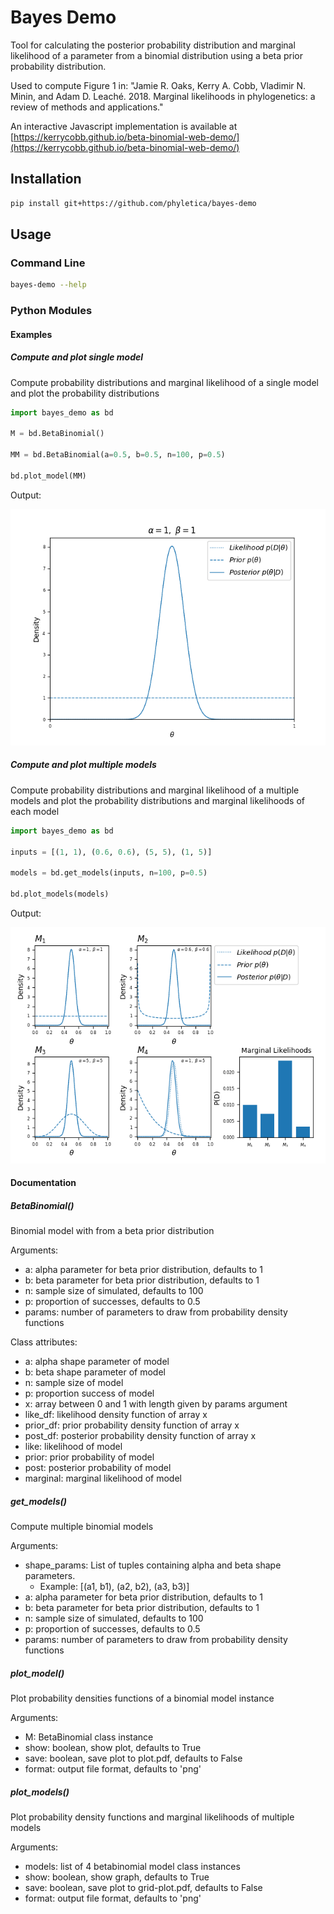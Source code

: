 # Bayes Demo

Tool for calculating the posterior probability distribution and marginal likelihood of a parameter from a binomial distribution using a beta prior probability distribution.

Used to compute Figure 1 in:
"Jamie R. Oaks, Kerry A. Cobb, Vladimir N. Minin, and Adam D. Leaché. 2018. Marginal likelihoods in phylogenetics: a review of methods and applications."

An interactive Javascript implementation is available at [https://kerrycobb.github.io/beta-binomial-web-demo/](https://kerrycobb.github.io/beta-binomial-web-demo/)

## Installation
```bash
pip install git+https://github.com/phyletica/bayes-demo
```

## Usage
### Command Line
```bash
bayes-demo --help

```

### Python Modules
#### Examples
##### Compute and plot single model
Compute probability distributions and marginal likelihood of a single model and plot the probability distributions
```python
import bayes_demo as bd

M = bd.BetaBinomial()

MM = bd.BetaBinomial(a=0.5, b=0.5, n=100, p=0.5)

bd.plot_model(MM)
```
Output:

![](/img/plot.png)

##### Compute and plot multiple models
Compute probability distributions and marginal likelihood of a multiple models and plot the probability distributions and marginal likelihoods of each model
```python
import bayes_demo as bd

inputs = [(1, 1), (0.6, 0.6), (5, 5), (1, 5)]

models = bd.get_models(inputs, n=100, p=0.5)

bd.plot_models(models)
```
Output:

![](/img/grid-plot.png)

#### Documentation
##### BetaBinomial()
Binomial model with from a beta prior distribution

Arguments:
- a: alpha parameter for beta prior distribution, defaults to 1
- b: beta parameter for beta prior distribution, defaults to 1
- n: sample size of simulated, defaults to 100
- p: proportion of successes, defaults to 0.5
- params: number of parameters to draw from probability density functions

Class attributes:
- a: alpha shape parameter of model
- b: beta shape parameter of model
- n: sample size of model
- p: proportion success of model
- x: array between 0 and 1 with length given by params argument
- like_df: likelihood density function of array x
- prior_df: prior probability density function of array x
- post_df: posterior probability density function of array x
- like: likelihood of model
- prior: prior probability of model
- post: posterior probability of model
- marginal: marginal likelihood of model


##### get_models()
Compute multiple binomial models

Arguments:
- shape_params: List of tuples containing alpha and beta shape parameters.  
    - Example: [(a1, b1), (a2, b2), (a3, b3)]
- a: alpha parameter for beta prior distribution, defaults to 1
- b: beta parameter for beta prior distribution, defaults to 1
- n: sample size of simulated, defaults to 100
- p: proportion of successes, defaults to 0.5
- params: number of parameters to draw from probability density functions

##### plot_model()
Plot probability densities functions of a binomial model instance

Arguments:
- M: BetaBinomial class instance
- show: boolean, show plot, defaults to True
- save: boolean, save plot to plot.pdf, defaults to False
- format: output file format, defaults to 'png'

##### plot_models()
Plot probability density functions and marginal likelihoods of multiple models

Arguments:
- models: list of 4 betabinomial model class instances
- show: boolean, show graph, defaults to True
- save: boolean, save plot to grid-plot.pdf, defaults to False
- format: output file format, defaults to 'png'
